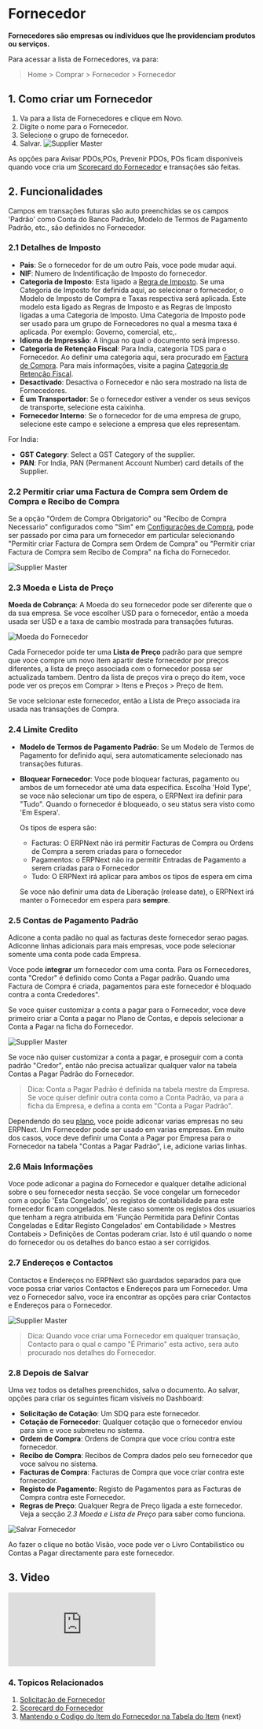 <!-- add-breadcrumbs -->
# Fornecedor

**Fornecedores são empresas ou individuos que lhe providenciam produtos ou serviços.**

Para acessar a lista de Fornecedores, va para:
> Home > Comprar > Fornecedor > Fornecedor

## 1. Como criar um Fornecedor
1. Va para a lista de Fornecedores e clique em Novo.
2. Digite o nome para o Fornecedor.
4. Selecione o grupo de fornecedor.
5. Salvar.
    <img class="screenshot" alt="Supplier Master" src="{{docs_base_url}}/assets/img/buying/supplier-master.png">

As opções para Avisar PDOs,POs, Prevenir PDOs, POs ficam disponiveis quando voce cria um [Scorecard do Fornecedor](/docs/user/manual/pt/compras/supplier-scorecard) e transações são feitas.

## 2. Funcionalidades

Campos em transações futuras são auto preenchidas se os campos 'Padrão' como Conta do Banco Padrão, Modelo de Termos de Pagamento Padrão, etc., são definidos no Fornecedor.

### 2.1 Detalhes de Imposto

* **Pais**: Se o fornecedor for de um outro País, voce pode mudar aqui.
* **NIF**: Numero de Indentificação de Imposto do fornecedor.
* **Categoria de Imposto**: Esta ligado a [Regra de Imposto](/docs/user/manual/pt/contabilidade/regra-imposto). Se uma Categoria de Imposto for definida aqui, ao selecionar o fornecedor, o Modelo de Imposto de Compra e Taxas respectiva será aplicada. Este modelo esta ligado as Regras de Imposto e as Regras de Imposto ligadas a uma Categoria de Imposto. Uma Categoria de Imposto pode ser usado para um grupo de Fornecedores no qual a mesma taxa é aplicada. Por exemplo: Governo, comercial, etc,.
* **Idioma de Impressão**: A lingua no qual o documento será impresso.
* **Categoria de Retenção Fiscal**: Para India, categoria TDS para o Fornecedor. Ao definir uma categoria aqui, sera procurado em [Factura de Compra](/docs/user/manual/pt/contabilidade/factura-compra). Para mais informações, visite a pagina [Categoria de Retenção Fiscal](/docs/user/manual/pt/contabilidade/categoria-retenção-imposto).
* **Desactivado**: Desactiva o Fornecedor e não sera mostrado na lista de Fornecedores.
* **É um Transportador**: Se o fornecedor estiver a vender os seus seviços de transporte, selecione esta caixinha.
* **Fornecedor Interno**: Se o fornecedor for de uma empresa de grupo, selecione este campo e selecione a empresa que eles representam.

For India:
* **GST Category**: Select a GST Category of the supplier.
* **PAN**: For India, PAN (Permanent Account Number) card details of the Supplier.

### 2.2 Permitir criar uma Factura de Compra sem Ordem de Compra e Recibo de Compra

Se a opção "Ordem de Compra Obrigatorio" ou "Recibo de Compra Necessario" configurados como "Sim" em [Configurações de Compra](/docs/user/manual/pt/compras/configuração-compras), pode ser passado por cima para um fornecedor em particular selecionando "Permitir criar Factura de Compra sem Ordem de Compra" ou "Permitir criar Factura de Compra sem Recibo de Compra" na ficha do Fornecedor.

<img class="screenshot" alt="Supplier Master" src="{{docs_base_url}}/assets/img/buying/supplier-po-pr-required.png">

### 2.3 Moeda e Lista de Preço
**Moeda de Cobrança**: A Moeda do seu fornecedor pode ser diferente que o da sua empresa. Se voce escolher USD para o fornecedor, então a moeda usada ser USD e a taxa de cambio mostrada para transações futuras.

![Moeda do Fornecedor](/docs/assets/img/buying/supplier-currency.gif)

Cada Fornecedor poide ter uma **Lista de Preço** padrão para que sempre que voce compre um novo item apartir deste fornecedor por preços diferentes, a lista de preço associada com o fornecedor possa ser actualizada tambem. Dentro da lista de preços vira o preço do item, voce pode ver os preços em Comprar > Itens e Preços > Preço de Item.

Se voce selcionar este fornecedor, então a Lista de Preço associada ira usada nas transações de Compra.

### 2.4 Limite Credito

* **Modelo de Termos de Pagamento Padrão**: Se um Modelo de Termos de Pagamento for definido aqui, sera automaticamente selecionado nas transações futuras.
* **Bloquear Fornecedor**: Voce pode bloquear facturas, pagamento ou ambos de um fornecedor até uma data especifica. Escolha 'Hold Type', se voce não selecionar um tipo de espera, o ERPNext ira definir para "Tudo". Quando o fornecedor é bloqueado, o seu status sera visto como 'Em Espera'.

    Os tipos de espera são:
    - Facturas: O ERPNext não irá permitir Facturas de Compra ou Ordens de Compra a serem criadas para o fornecedor
    - Pagamentos: o ERPNext não ira permitir Entradas de Pagamento a serem criadas para o Fornecedor
    - Tudo: O ERPNext irá aplicar para ambos os tipos de espera em cima

    Se voce não definir uma data de Liberação (release date), o ERPNext irá manter o Fornecedor em espera para **sempre**.

### 2.5 Contas de Pagamento Padrão
Adicone a conta padão no qual as facturas deste fornecedor serao pagas. Adiconne linhas adicionais para mais empresas, voce pode selecionar somente uma conta pode cada Empresa.

Voce pode **integrar** um fornecedor com uma conta. Para os Fornecedores, conta "Credor" é definido como Conta a Pagar padrão. Quando uma Factura de Compra é criada, pagamentos para este fornecedor é bloquado contra a conta Crededores".

Se voce quiser customizar a conta a pagar para o Fornecedor, voce deve primeiro criar a Conta a pagar no Plano de Contas, e depois selecionar a Conta a Pagar na ficha do Fornecedor.

<img class="screenshot" alt="Supplier Master" src="{{docs_base_url}}/assets/img/buying/supplier-payable-account.png">

Se voce não quiser customizar a conta a pagar, e proseguir com a conta padrão "Credor", então não precisa actualizar qualquer valor na tabela Contas a Pagar Padrão do Fornecedor.

> Dica: Conta a Pagar Padrão é definida na tabela mestre da Empresa. Se voce quiser definir outra conta como a Conta Padrão, va para a ficha da Empresa, e defina a conta em "Conta a Pagar Padrão".

Dependendo do seu [plano](https://erpnext.com/pricing), voce poide adiconar varias empresas no seu ERPNext. Um Fornecedor pode ser usado em varias empresas. Em muito dos casos, voce deve definir uma Conta a Pagar por Empresa para o Fornecedor na tabela "Contas a Pagar Padrão", i.e, adicione varias linhas.

### 2.6 Mais Informações
Voce pode adiconar a pagina do Fornecedor e qualquer detalhe adicional sobre o seu fornecedor nesta secção. Se voce congelar um fornecedor com a opção 'Esta Congelado', os registos de contabilidade para este fornecedor ficam congelados. Neste caso somente os registos dos usuarios que tenham a regra atribuida em 'Função Permitida para Definir Contas Congeladas e Editar Registo Congelados' em Contabilidade > Mestres Contabeis > Definições de Contas poderam criar. Isto é util quando o nome do fornecedor ou os detalhes do banco estao a ser corrigidos.

### 2.7 Endereços e Contactos
Contactos e Endereços no ERPNext são guardados separados para que voce possa criar varios Contactos e Endereços para um Fornecedor. Uma vez o Fornecedor salvo, voce ira encontrar as opções para criar Contactos e Endereços para o Fornecedor.

<img class="screenshot" alt="Supplier Master" src="{{docs_base_url}}/assets/img/buying/supplier-new-address-contact.png">

> Dica: Quando voce criar uma Fornecedor em qualquer transação, Contacto para o qual o campo "É Primario" esta activo, sera auto procurado nos detalhes do Fornecedor.

### 2.8 Depois de Salvar
Uma vez todos os detalhes preenchidos, salva o documento. Ao salvar, opções para criar os seguintes ficam visiveis no Dashboard:

* **Solicitação de Cotação**: Um SDQ para este fornecedor.
* **Cotação de Fornecedor**: Qualquer cotação que o fornecedor enviou para sim e voce submeteu no sistema.
* **Ordem de Compra**: Ordens de Compra que voce criou contra este fornecedor.
* **Recibo de Compra**: Recibos de Compra dados pelo seu fornecedor que voce salvou no sistema.
* **Facturas de Compra**: Facturas de Compra que voce criar contra este fornecedor.
* **Registo de Pagamento**: Registo de Pagamentos para as Facturas de Compra contra este Fornecedor.
* **Regras de Preço**: Qualquer Regra de Preço ligada a este fornecedor. Veja a secção  _2.3 Moeda e Lista de Preço_ para saber como funciona.

![Salvar Fornecedor](/docs/assets/img/buying/supplier-save.png)

Ao fazer o clique no botão Visão, voce pode ver o Livro Contabilistico ou Contas a Pagar directamente para este fornecedor.


## 3. Video
<div>
    <div class='embed-container'>
        <iframe src='https://www.youtube.com/embed//zsrrVDk6VBs?start=213' frameborder='0' allowfullscreen>
        </iframe>
    </div>
</div>

### 4. Topicos Relacionados
1. [Solicitação de Fornecedor](/docs/user/manual/pt/compras/solicitação-cotação)
1. [Scorecard do Fornecedor](/docs/user/manual/pt/compras/supplier-scorecard)
1. [Mantendo o Codigo do Item do Fornecedor na Tabela do Item](/docs/user/manual/pt/compras/artigos/mantendo-codigo-item-fornecedor-na-tabela-item)
{next}